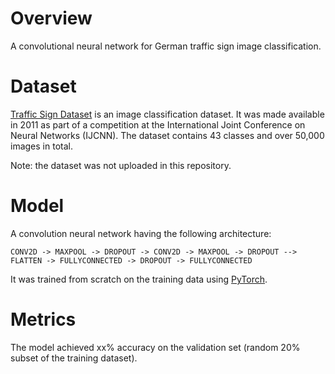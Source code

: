 # Overview

A convolutional neural network for German traffic sign image classification.  

# Dataset 

[Traffic Sign Dataset](http://benchmark.ini.rub.de/?section=gtsrb&subsection=dataset) is an image classification dataset. It was made available in 2011 as part of a competition at the International Joint Conference on Neural Networks (IJCNN). The dataset contains  43 classes and over 50,000 images in total. 

Note: the dataset was not uploaded in this repository.

# Model
A convolution neural network having the following architecture:

`CONV2D -> MAXPOOL -> DROPOUT -> CONV2D -> MAXPOOL -> DROPOUT --> FLATTEN -> FULLYCONNECTED -> DROPOUT -> FULLYCONNECTED`

It was trained from scratch on the training data using [PyTorch](http://pytorch.org/).

# Metrics

The model achieved xx% accuracy on the validation set (random 20% subset of the training dataset).